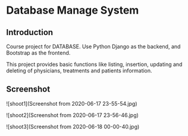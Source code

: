 # Database Manage System

## Introduction

Course project for DATABASE. Use Python Django as the backend,  and Bootstrap as the frontend. 

This project provides basic functions like listing, insertion, updating and deleting of physicians, treatments and patients information.

## Screenshot

![shoot1](Screenshot from 2020-06-17 23-55-54.jpg)

![shoot2](Screenshot from 2020-06-17 23-56-46.jpg)

![shoot3](Screenshot from 2020-06-18 00-00-40.jpg)
